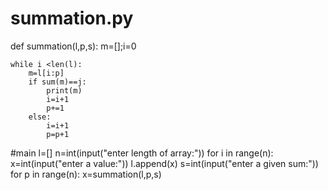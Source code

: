 # summation.py

def summation(l,p,s):
    m=[];i=0
    
    while i <len(l):
        m=l[i:p]
        if sum(m)==j:
            print(m)
            i=i+1
            p+=1
        else:
            i=i+1
            p=p+1
#main
l=[]
n=int(input("enter length of array:"))
for i in range(n):
    x=int(input("enter a value:"))
    l.append(x)
s=int(input("enter a given sum:"))
for p in range(n):
    x=summation(l,p,s)

